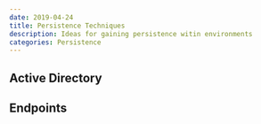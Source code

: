 ```yaml
---
date: 2019-04-24
title: Persistence Techniques
description: Ideas for gaining persistence witin environments
categories: Persistence
---
```


## Active Directory

## Endpoints
